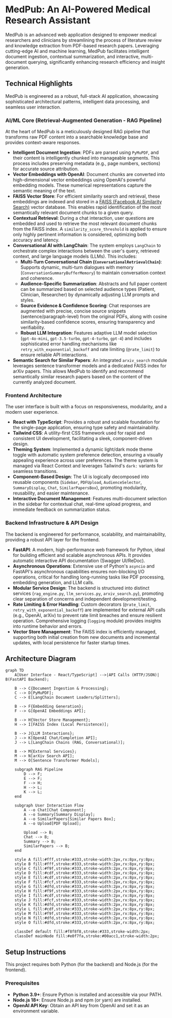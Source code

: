 # MedPub: An AI-Powered Medical Research Assistant

MedPub is an advanced web application designed to empower medical researchers and clinicians by streamlining the process of literature review and knowledge extraction from PDF-based research papers. Leveraging cutting-edge AI and machine learning, MedPub facilitates intelligent document ingestion, contextual summarization, and interactive, multi-document querying, significantly enhancing research efficiency and insight generation.

## Technical Highlights

MedPub is engineered as a robust, full-stack AI application, showcasing sophisticated architectural patterns, intelligent data processing, and seamless user interaction.

### AI/ML Core (Retrieval-Augmented Generation - RAG Pipeline)

At the heart of MedPub is a meticulously designed RAG pipeline that transforms raw PDF content into a searchable knowledge base and provides context-aware responses.

*   **Intelligent Document Ingestion**: PDFs are parsed using `PyMuPDF`, and their content is intelligently chunked into manageable segments. This process includes preserving metadata (e.g., page numbers, sections) for accurate source attribution.
*   **Vector Embeddings with OpenAI**: Document chunks are converted into high-dimensional vector embeddings using OpenAI's powerful embedding models. These numerical representations capture the semantic meaning of the text.
*   **FAISS Vector Store**: For efficient similarity search and retrieval, these embeddings are indexed and stored in a [FAISS (Facebook AI Similarity Search)](https://github.com/facebookresearch/faiss) vector database. This enables rapid identification of the most semantically relevant document chunks to a given query.
*   **Contextual Retrieval**: During a chat interaction, user questions are embedded and used to retrieve the most relevant document chunks from the FAISS index. A `similarity_score_threshold` is applied to ensure only highly pertinent information is considered, optimizing both accuracy and latency.
*   **Conversational AI with LangChain**: The system employs `LangChain` to orchestrate complex interactions between the user's query, retrieved context, and large language models (LLMs). This includes:
    *   **Multi-Turn Conversational Chain (`ConversationalRetrievalChain`)**: Supports dynamic, multi-turn dialogues with memory (`ConversationSummaryBufferMemory`) to maintain conversation context and coherence.
    *   **Audience-Specific Summarization**: Abstracts and full paper content can be summarized based on selected audience types (Patient, Clinician, Researcher) by dynamically adjusting LLM prompts and styles.
    *   **Source Evidence & Confidence Scoring**: Chat responses are augmented with precise, concise source snippets (sentence/paragraph-level) from the original PDFs, along with cosine similarity-based confidence scores, ensuring transparency and verifiability.
    *   **Robust LLM Integration**: Features adaptive LLM model selection (`gpt-4o-mini`, `gpt-3.5-turbo`, `gpt-4-turbo`, `gpt-4`) and includes sophisticated error handling mechanisms like `retry_with_exponential_backoff` and rate limiting (`@rate_limit`) to ensure reliable API interactions.
*   **Semantic Search for Similar Papers**: An integrated `arxiv_search` module leverages sentence transformer models and a dedicated FAISS index for arXiv papers. This allows MedPub to identify and recommend semantically similar research papers based on the content of the currently analyzed document.

### Frontend Architecture

The user interface is built with a focus on responsiveness, modularity, and a modern user experience.

*   **React with TypeScript**: Provides a robust and scalable foundation for the single-page application, ensuring type safety and maintainability.
*   **Tailwind CSS**: A utility-first CSS framework used for rapid and consistent UI development, facilitating a sleek, component-driven design.
*   **Theming System**: Implemented a dynamic light/dark mode theme toggle with automatic system preference detection, ensuring a visually appealing experience across user preferences. The theme system is managed via React Context and leverages Tailwind's `dark:` variants for seamless transitions.
*   **Component-Based Design**: The UI is logically decomposed into reusable components (`Sidebar`, `PDFUpload`, `AudienceSelector`, `SummaryDisplay`, `Chat`, `SimilarPapersBox`), promoting modularity, reusability, and easier maintenance.
*   **Interactive Document Management**: Features multi-document selection in the sidebar for contextual chat, real-time upload progress, and immediate feedback on summarization status.

### Backend Infrastructure & API Design

The backend is engineered for performance, scalability, and maintainability, providing a robust API layer for the frontend.

*   **FastAPI**: A modern, high-performance web framework for Python, ideal for building efficient and scalable asynchronous APIs. It provides automatic interactive API documentation (Swagger UI/ReDoc).
*   **Asynchronous Operations**: Extensive use of Python's `asyncio` and FastAPI's asynchronous capabilities ensures non-blocking I/O operations, critical for handling long-running tasks like PDF processing, embedding generation, and LLM calls.
*   **Modular Service Design**: The backend is structured into distinct services (`rag_engine.py`, `llm_services.py`, `arxiv_search.py`), promoting clear separation of concerns and independent development/testing.
*   **Rate Limiting & Error Handling**: Custom decorators (`@rate_limit`, `retry_with_exponential_backoff`) are implemented for external API calls (e.g., OpenAI, arXiv) to prevent rate limit breaches and ensure resilient operation. Comprehensive logging (`logging` module) provides insights into runtime behavior and errors.
*   **Vector Store Management**: The FAISS index is efficiently managed, supporting both initial creation from new documents and incremental updates, with local persistence for faster startup times.

## Architecture Diagram

```mermaid
graph TD
    A[User Interface - React/TypeScript] -->|API Calls (HTTP/JSON)| B(FastAPI Backend);

    B --> C{Document Ingestion & Processing};
    C --> D[PyMuPDF];
    C --> E[LangChain Document Loaders/Splitters];

    B --> F{Embedding Generation};
    F --> G[OpenAI Embeddings API];

    B --> H{Vector Store Management};
    H --> I[FAISS Index (Local Persistence)];

    B --> J{LLM Interactions};
    J --> K[OpenAI Chat/Completion API];
    J --> L[LangChain Chains (RAG, Conversational)];

    B --> M{External Services};
    M --> N[arXiv Search API];
    M --> O[Sentence Transformer Models];

    subgraph RAG Pipeline
        D --> F;
        E --> F;
        F --> H;
        H --> L;
        K --> L;
    end

    subgraph User Interaction Flow
        A --o Chat[Chat Component];
        A --o Summary[Summary Display];
        A --o SimilarPapers[Similar Papers Box];
        A --o Upload[PDF Upload];

        Upload --> B;
        Chat --> B;
        Summary --> B;
        SimilarPapers --> B;
    end

    style A fill:#fff,stroke:#333,stroke-width:2px,rx:8px,ry:8px;
    style B fill:#fff,stroke:#333,stroke-width:2px,rx:8px,ry:8px;
    style C fill:#f9f,stroke:#333,stroke-width:2px,rx:8px,ry:8px;
    style D fill:#cdf,stroke:#333,stroke-width:2px,rx:8px,ry:8px;
    style E fill:#cdf,stroke:#333,stroke-width:2px,rx:8px,ry:8px;
    style F fill:#fcf,stroke:#333,stroke-width:2px,rx:8px,ry:8px;
    style G fill:#dfd,stroke:#333,stroke-width:2px,rx:8px,ry:8px;
    style H fill:#f9f,stroke:#333,stroke-width:2px,rx:8px,ry:8px;
    style I fill:#cdf,stroke:#333,stroke-width:2px,rx:8px,ry:8px;
    style J fill:#fcf,stroke:#333,stroke-width:2px,rx:8px,ry:8px;
    style K fill:#dfd,stroke:#333,stroke-width:2px,rx:8px,ry:8px;
    style L fill:#cdf,stroke:#333,stroke-width:2px,rx:8px,ry:8px;
    style M fill:#f9f,stroke:#333,stroke-width:2px,rx:8px,ry:8px;
    style N fill:#dfd,stroke:#333,stroke-width:2px,rx:8px,ry:8px;
    style O fill:#dfd,stroke:#333,stroke-width:2px,rx:8px,ry:8px;

    classDef default fill:#f8f8f8,stroke:#333,stroke-width:2px;
    classDef mainNode fill:#e0f7fa,stroke:#00acc1,stroke-width:2px;

```

## Setup Instructions

This project requires both Python (for the backend) and Node.js (for the frontend).

### Prerequisites

*   **Python 3.9+**: Ensure Python is installed and accessible via your PATH.
*   **Node.js 18+**: Ensure Node.js and npm (or yarn) are installed.
*   **OpenAI API Key**: Obtain an API key from OpenAI and set it as an environment variable.
